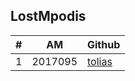 LostMpodis
----------

| # | AM | Github | 
| -- | -- | -- |
| 1 | 2017095 | [tolias](https://github.com/p17anto2) |
